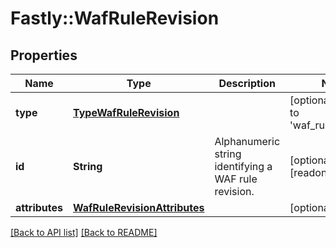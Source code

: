 # Fastly::WafRuleRevision

## Properties

| Name | Type | Description | Notes |
| ---- | ---- | ----------- | ----- |
| **type** | [**TypeWafRuleRevision**](TypeWafRuleRevision.md) |  | [optional][default to &#39;waf_rule_revision&#39;] |
| **id** | **String** | Alphanumeric string identifying a WAF rule revision. | [optional][readonly] |
| **attributes** | [**WafRuleRevisionAttributes**](WafRuleRevisionAttributes.md) |  | [optional] |

[[Back to API list]](../../README.md#endpoints) [[Back to README]](../../README.md)

